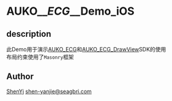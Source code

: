 # AUKO_\__ECG_\__Demo_iOS



## description
此Demo用于演示[AUKO_ECG](https://github.com/AUKO-BJ/AUKO_ECG)和[AUKO_ECG_DrawView](https://github.com/AUKO-BJ/AUKO_ECG_DrawView)SDK的使用<br>
布局约束使用了`Masonry`框架


## Author

[ShenYj](https://github.com/ShenYj) shen-yanjie@seagbri.com 
